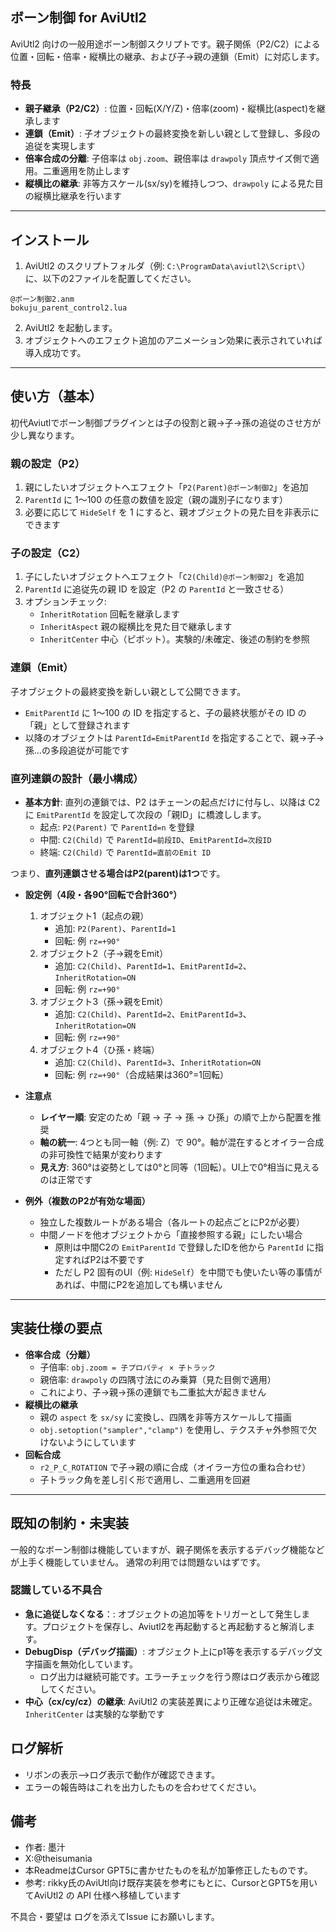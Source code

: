 ## ボーン制御 for AviUtl2

AviUtl2 向けの一般用途ボーン制御スクリプトです。親子関係（P2/C2）による位置・回転・倍率・縦横比の継承、および子→親の連鎖（Emit）に対応します。

### 特長
- **親子継承（P2/C2）**: 位置・回転(X/Y/Z)・倍率(zoom)・縦横比(aspect)を継承します
- **連鎖（Emit）**: 子オブジェクトの最終変換を新しい親として登録し、多段の追従を実現します
- **倍率合成の分離**: 子倍率は `obj.zoom`、親倍率は `drawpoly` 頂点サイズ側で適用。二重適用を防止します
- **縦横比の継承**: 非等方スケール(sx/sy)を維持しつつ、`drawpoly` による見た目の縦横比継承を行います

---

## インストール
1) AviUtl2 のスクリプトフォルダ（例: `C:\ProgramData\aviutl2\Script\`）に、以下の2ファイルを配置してください。
```
@ボーン制御2.anm
bokuju_parent_control2.lua
```
2) AviUtl2 を起動します。
3) オブジェクトへのエフェクト追加のアニメーション効果に表示されていれば導入成功です。

---

## 使い方（基本）
初代Aviutlでボーン制御プラグインとは子の役割と親→子→孫の追従のさせ方が少し異なります。


### 親の設定（P2）
1) 親にしたいオブジェクトへエフェクト「`P2(Parent)@ボーン制御2`」を追加
2) `ParentId` に 1〜100 の任意の数値を設定（親の識別子になります）
3) 必要に応じて `HideSelf` を 1 にすると、親オブジェクトの見た目を非表示にできます

### 子の設定（C2）
1) 子にしたいオブジェクトへエフェクト「`C2(Child)@ボーン制御2`」を追加
2) `ParentId` に追従先の親 ID を設定（P2 の `ParentId` と一致させる）
3) オプションチェック:
   - `InheritRotation` 回転を継承します
   - `InheritAspect` 親の縦横比を見た目で継承します
   - `InheritCenter` 中心（ピボット）。実験的/未確定、後述の制約を参照

### 連鎖（Emit）
子オブジェクトの最終変換を新しい親として公開できます。
- `EmitParentId` に 1〜100 の ID を指定すると、子の最終状態がその ID の「親」として登録されます
- 以降のオブジェクトは `ParentId=EmitParentId` を指定することで、親→子→孫…の多段追従が可能です

### 直列連鎖の設計（最小構成）
- **基本方針**: 直列の連鎖では、P2 はチェーンの起点だけに付与し、以降は C2 に `EmitParentId` を設定して次段の「親ID」に橋渡しします。
  - 起点: `P2(Parent)` で `ParentId=n` を登録
  - 中間: `C2(Child)` で `ParentId=前段ID`、`EmitParentId=次段ID`
  - 終端: `C2(Child)` で `ParentId=直前のEmit ID`
 
つまり、**直列連鎖させる場合はP2(parent)は1つ**です。

- **設定例（4段・各90°回転で合計360°）**
  1) オブジェクト1（起点の親）
     - 追加: `P2(Parent)`、`ParentId=1`
     - 回転: 例 `rz=+90°`
  2) オブジェクト2（子→親をEmit）
     - 追加: `C2(Child)`、`ParentId=1`、`EmitParentId=2`、`InheritRotation=ON`
     - 回転: 例 `rz=+90°`
  3) オブジェクト3（孫→親をEmit）
     - 追加: `C2(Child)`、`ParentId=2`、`EmitParentId=3`、`InheritRotation=ON`
     - 回転: 例 `rz=+90°`
  4) オブジェクト4（ひ孫・終端）
     - 追加: `C2(Child)`、`ParentId=3`、`InheritRotation=ON`
     - 回転: 例 `rz=+90°`（合成結果は360°=1回転）

- **注意点**
  - **レイヤー順**: 安定のため「親 → 子 → 孫 → ひ孫」の順で上から配置を推奨
  - **軸の統一**: 4つとも同一軸（例: Z）で 90°。軸が混在するとオイラー合成の非可換性で結果が変わります
  - **見え方**: 360°は姿勢としては0°と同等（1回転）。UI上で0°相当に見えるのは正常です

- **例外（複数のP2が有効な場面）**
  - 独立した複数ルートがある場合（各ルートの起点ごとにP2が必要）
  - 中間ノードを他オブジェクトから「直接参照する親」にしたい場合
    - 原則は中間C2の `EmitParentId` で登録したIDを他から `ParentId` に指定すればP2は不要です
    - ただし P2 固有のUI（例: `HideSelf`）を中間でも使いたい等の事情があれば、中間にP2を追加しても構いません
---

## 実装仕様の要点
- **倍率合成（分離）**
  - 子倍率: `obj.zoom = 子プロパティ × 子トラック`
  - 親倍率: `drawpoly` の四隅寸法にのみ乗算（見た目側で適用）
  - これにより、子→親→孫の連鎖でも二重拡大が起きません
- **縦横比の継承**
  - 親の `aspect` を `sx/sy` に変換し、四隅を非等方スケールして描画
  - `obj.setoption("sampler","clamp")` を使用し、テクスチャ外参照で欠けないようにしています
- **回転合成**
  - `r2_P_C_ROTATION` で子→親の順に合成（オイラー方位の重ね合わせ）
  - 子トラック角を差し引く形で適用し、二重適用を回避

---

## 既知の制約・未実装
一般的なボーン制御は機能していますが、親子関係を表示するデバッグ機能などが上手く機能していません。
通常の利用では問題ないはずです。

### 認識している不具合
- **急に追従しなくなる**：: オブジェクトの追加等をトリガーとして発生します。プロジェクトを保存し、Aviutl2を再起動すると再起動すると解消します。
- **DebugDisp（デバッグ描画）**: オブジェクト上にp1等を表示するデバッグ文字描画を無効化しています。
  - ログ出力は継続可能です。エラーチェックを行う際はログ表示から確認してください。
- **中心（cx/cy/cz）の継承**: AviUtl2 の実装差異により正確な追従は未確定。`InheritCenter` は実験的な挙動です


## ログ解析
- リボンの表示-->ログ表示で動作が確認できます。
- エラーの報告時はこれを出力したものを合わせてください。


## 備考
- 作者: 墨汁
- X:@theisumania
- 本ReadmeはCursor GPT5に書かせたものを私が加筆修正したものです。
- 参考: rikky氏のAviUtl向け既存実装を参考にもとに、CursorとGPT5を用いてAviUtl2 の API 仕様へ移植しています

不具合・要望は ログを添えてIssue にお願いします。


